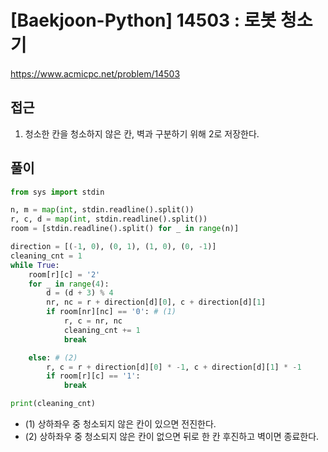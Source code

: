 [Baekjoon-Python] 14503 : 로봇 청소기
=
<https://www.acmicpc.net/problem/14503>


접근
--


1. 청소한 칸을 청소하지 않은 칸, 벽과 구분하기 위해 2로 저장한다.


풀이
--



```python
from sys import stdin

n, m = map(int, stdin.readline().split())
r, c, d = map(int, stdin.readline().split())
room = [stdin.readline().split() for _ in range(n)]

direction = [(-1, 0), (0, 1), (1, 0), (0, -1)]
cleaning_cnt = 1
while True:
    room[r][c] = '2'
    for _ in range(4):
        d = (d + 3) % 4
        nr, nc = r + direction[d][0], c + direction[d][1]
        if room[nr][nc] == '0': # (1)
            r, c = nr, nc 
            cleaning_cnt += 1
            break

    else: # (2)
        r, c = r + direction[d][0] * -1, c + direction[d][1] * -1
        if room[r][c] == '1':
            break

print(cleaning_cnt)
```


* (1) 상하좌우 중 청소되지 않은 칸이 있으면 전진한다.
* (2) 상하좌우 중 청소되지 않은 칸이 없으면 뒤로 한 칸 후진하고 벽이면 종료한다.
